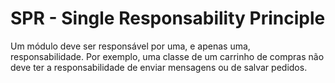 # SPR - Single Responsability Principle

Um módulo deve ser responsável por uma, e apenas uma, responsabilidade. Por exemplo, uma classe de um carrinho de compras não deve ter a responsabilidade de enviar mensagens ou de salvar pedidos.
